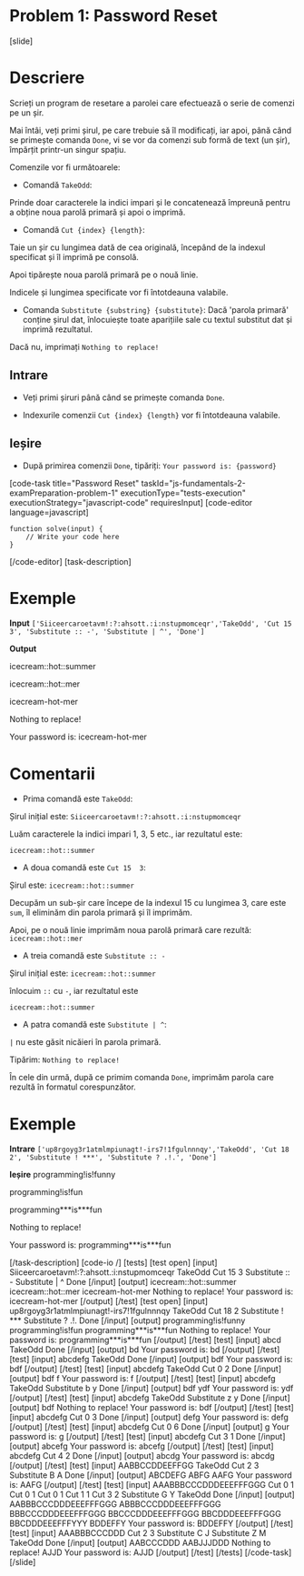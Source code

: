# Problem 1: Password Reset

[slide]
# Descriere
Scrieți un program de resetare a parolei care efectuează o serie de comenzi pe un șir.

Mai întâi, veți primi șirul, pe care trebuie să îl modificați, iar apoi, până când se primește comanda `Done`, vi se vor da comenzi sub formă de text (un șir), împărțit printr-un singur spațiu.

Comenzile vor fi următoarele:

* Comandă `TakeOdd`: 

Prinde doar caracterele la indici impari și le concatenează împreună pentru a obține noua parolă primară și apoi o imprimă.

* Comandă `Cut {index} {length}`: 

Taie un șir cu lungimea dată de cea originală, începând de la indexul specificat și îl imprimă pe consolă.

Apoi tipărește noua parolă primară pe o nouă linie.

Indicele și lungimea specificate vor fi întotdeauna valabile.

* Comanda `Substitute {substring} {substitute}`: 
Dacă 'parola primară' conține șirul dat, înlocuiește toate aparițiile sale cu textul substitut dat și imprimă rezultatul.

Dacă nu, imprimați `Nothing to replace!`

## Intrare

* Veți primi șiruri până când se primește comanda `Done`.

* Indexurile comenzii `Cut {index} {length}` vor fi întotdeauna valabile.

## Ieșire

* După primirea comenzii `Done`, tipăriți: `Your password is: {password}`

[code-task title="Password Reset" taskId="js-fundamentals-2-examPreparation-problem-1" executionType="tests-execution" executionStrategy="javascript-code" requiresInput]
[code-editor language=javascript]
```
function solve(input) {
	// Write your code here
}
```
[/code-editor]
[task-description]

# Exemple

 **Input** 
`['Siiceercaroetavm!:?:ahsott.:i:nstupmomceqr','TakeOdd', 'Cut 15 3', 'Substitute :: -', 'Substitute | ^', 'Done']`

**Output**

icecream\:\:hot\:\:summer

icecream\:\:hot\:\:mer

icecream\-hot\-mer

Nothing to replace!

Your password is: icecream\-hot\-mer

# Comentarii

* Prima comandă este `TakeOdd`:

Șirul inițial este: `Siiceercaroetavm!:?:ahsott.:i:nstupmomceqr`

Luăm caracterele la indici impari 1, 3, 5 etc., iar rezultatul este:

`icecream::hot::summer`

* A doua comandă este `Cut 15  3`:

Șirul este: `icecream::hot::summer`

Decupăm un sub-șir care începe de la indexul 15 cu lungimea 3, care este `sum`, îl eliminăm din parola primară și îl imprimăm.

Apoi, pe o nouă linie imprimăm noua parolă primară care rezultă:
`icecream::hot::mer`

* A treia comandă este `Substitute :: -`

Șirul inițial este: `icecream::hot::summer`

înlocuim `::` cu `-`, iar rezultatul este

`icecream::hot::summer`

* A patra comandă este `Substitute | ^`:

`|` nu este găsit nicăieri în parola primară.

Tipărim:
`Nothing to replace!` 

În cele din urmă, după ce primim comanda `Done`, imprimăm parola care rezultă în formatul corespunzător.

# Exemple

  **Intrare**
`['up8rgoyg3r1atmlmpiunagt!-irs7!1fgulnnnqy','TakeOdd', 'Cut 18 2', 'Substitute ! ***', 'Substitute ? .!.', 'Done']`

**Ieșire**
programming!is!funny

programming!is!fun

programming\*\*\*is\*\*\*fun

Nothing to replace!

Your password is: programming\*\*\*is\*\*\*fun

[/task-description]
[code-io /]
[tests]
[test open]
[input]
Siiceercaroetavm!\:\?\:ahsott\.\:i\:nstupmomceqr
TakeOdd
Cut 15 3
Substitute \:\: \-
Substitute \| \^
Done
[/input]
[output]
icecream\:\:hot\:\:summer
icecream\:\:hot\:\:mer
icecream\-hot\-mer
Nothing to replace\!
Your password is\: icecream\-hot\-mer
[/output]
[/test]
[test open]
[input]
up8rgoyg3r1atmlmpiunagt!-irs7!1fgulnnnqy
TakeOdd
Cut 18 2
Substitute ! \*\*\*
Substitute ? .!.
Done
[/input]
[output]
programming!is!funny
programming!is!fun
programming\*\*\*is\*\*\*fun
Nothing to replace!
Your password is: programming\*\*\*is\*\*\*fun
[/output]
[/test]
[test]
[input]
abcd
TakeOdd
Done
[/input]
[output]
bd
Your password is: bd
[/output]
[/test]
[test]
[input]
abcdefg
TakeOdd
Done
[/input]
[output]
bdf
Your password is: bdf
[/output]
[/test]
[test]
[input]
abcdefg
TakeOdd
Cut 0 2
Done
[/input]
[output]
bdf
f
Your password is: f
[/output]
[/test]
[test]
[input]
abcdefg
TakeOdd
Substitute b y
Done
[/input]
[output]
bdf
ydf
Your password is: ydf
[/output]
[/test]
[test]
[input]
abcdefg
TakeOdd
Substitute z y
Done
[/input]
[output]
bdf
Nothing to replace!
Your password is: bdf
[/output]
[/test]
[test]
[input]
abcdefg
Cut 0 3
Done
[/input]
[output]
defg
Your password is: defg
[/output]
[/test]
[test]
[input]
abcdefg
Cut 0 6
Done
[/input]
[output]
g
Your password is: g
[/output]
[/test]
[test]
[input]
abcdefg
Cut 3 1
Done
[/input]
[output]
abcefg
Your password is: abcefg
[/output]
[/test]
[test]
[input]
abcdefg
Cut 4 2
Done
[/input]
[output]
abcdg
Your password is: abcdg
[/output]
[/test]
[test]
[input]
AABBCCDDEEFFGG
TakeOdd
Cut 2 3
Substitute B A
Done
[/input]
[output]
ABCDEFG
ABFG
AAFG
Your password is: AAFG
[/output]
[/test]
[test]
[input]
AAABBBCCCDDDEEEFFFGGG
Cut 0 1
Cut 0 1
Cut 0 1
Cut 1 1
Cut 3 2
Substitute G Y
TakeOdd
Done
[/input]
[output]
AABBBCCCDDDEEEFFFGGG
ABBBCCCDDDEEEFFFGGG
BBBCCCDDDEEEFFFGGG
BBCCCDDDEEEFFFGGG
BBCDDDEEEFFFGGG
BBCDDDEEEFFFYYY
BDDEFFY
Your password is: BDDEFFY
[/output]
[/test]
[test]
[input]
AAABBBCCCDDD
Cut 2 3
Substitute C J
Substitute Z M
TakeOdd
Done
[/input]
[output]
AABCCCDDD
AABJJJDDD
Nothing to replace!
AJJD
Your password is: AJJD
[/output]
[/test]
[/tests]
[/code-task]
[/slide]